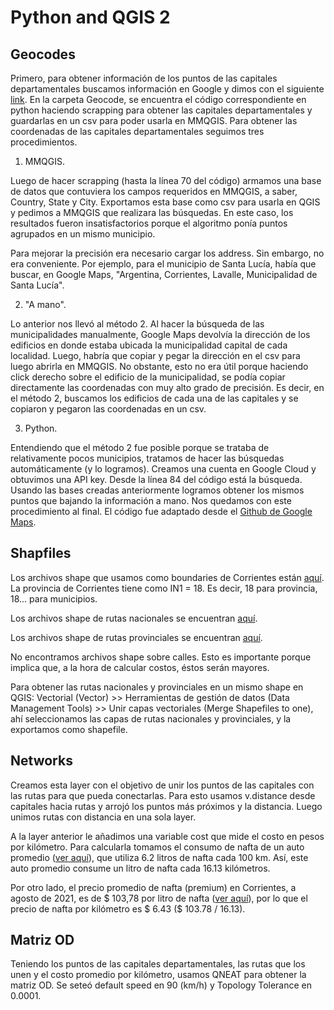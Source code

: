 # Python and QGIS 2

## Geocodes

Primero, para obtener información de los puntos de las capitales departamentales buscamos información en Google y dimos con el siguiente [link](https://es.wikipedia.org/wiki/Anexo:Departamentos_de_la_provincia_de_Corrientes). En la carpeta Geocode, se encuentra el código correspondiente en python haciendo scrapping para obtener las capitales departamentales y guardarlas en un csv para poder usarla en MMQGIS. Para obtener las coordenadas de las capitales departamentales seguimos tres procedimientos.

1) MMQGIS.

Luego de hacer scrapping (hasta la línea 70 del código) armamos una base de datos que contuviera los campos requeridos en MMQGIS, a saber, Country, State y City. Exportamos esta base como csv para usarla en QGIS y pedimos a MMQGIS que realizara las búsquedas. En este caso, los resultados fueron insatisfactorios porque el algoritmo ponía puntos agrupados en un mismo municipio.

Para mejorar la precisión era necesario cargar los address. Sin embargo, no era conveniente. Por ejemplo, para el municipio de Santa Lucía, había que buscar, en Google Maps, "Argentina, Corrientes, Lavalle, Municipalidad de Santa Lucía".

2) "A mano".

Lo anterior nos llevó al método 2. Al hacer la búsqueda de las municipalidades manualmente, Google Maps devolvía la dirección de los edificios en donde estaba ubicada la municipalidad capital de cada localidad. Luego, habría que copiar y pegar la dirección en el csv para luego abrirla en MMQGIS. No obstante, esto no era útil porque haciendo click derecho sobre el edificio de la municipalidad, se podía copiar directamente las coordenadas con muy alto grado de precisión. Es decir, en el método 2, buscamos los edificios de cada una de las capitales y se copiaron y pegaron las coordenadas en un csv.

3) Python.

Entendiendo que el método 2 fue posible porque se trataba de relativamente pocos municipios, tratamos de hacer las búsquedas automáticamente (y lo logramos). Creamos una cuenta en Google Cloud y obtuvimos una API key. Desde la línea 84 del código está la búsqueda. Usando las bases creadas anteriormente logramos obtener los mismos puntos que bajando la información a mano. Nos quedamos con este procedimiento al final. El código fue adaptado desde el [Github de Google Maps](https://github.com/googlemaps/google-maps-services-python).

## Shapfiles

Los archivos shape que usamos como boundaries de Corrientes están [aquí](https://datos.gob.ar/dataset/ign-unidades-territoriales/archivo/ign_01.02.02). La provincia de Corrientes tiene como IN1 = 18. Es decir, 18 para provincia, 18... para municipios.

Los archivos shape de rutas nacionales se encuentran [aquí](https://datos.transporte.gob.ar/dataset/rutas-nacionales).

Los archivos shape de rutas provinciales se encuentran [aquí](https://datos.transporte.gob.ar/dataset/rutas-provinciales).

No encontramos archivos shape sobre calles. Esto es importante porque implica que, a la hora de calcular costos, éstos serán mayores.

Para obtener las rutas nacionales y provinciales en un mismo shape en QGIS: Vectorial (Vector) >> Herramientas de gestión de datos (Data Management Tools) >> Unir capas vectoriales (Merge Shapefiles to one), ahí seleccionamos las capas de rutas nacionales y provinciales, y la exportamos como shapefile.

## Networks

Creamos esta layer con el objetivo de unir los puntos de las capitales con las rutas para que pueda conectarlas. Para esto usamos v.distance desde capitales hacia rutas y arrojó los puntos más próximos y la distancia. Luego unimos rutas con distancia en una sola layer.

A la layer anterior le añadimos una variable cost que mide el costo en pesos por kilómetro. Para calcularla tomamos el consumo de nafta de un auto promedio ([ver aquí](https://siomaa.com:8082/Documents/Reports/informe_Parque_junio_2020.pdf?name=Parque%20Automotor%20jun%202020&date=01-07-2020)), que utiliza 6.2 litros de nafta cada 100 km. Así, este auto promedio consume un litro de nafta cada 16.13 kilómetros.

Por otro lado, el precio promedio de nafta (premium) en Corrientes, a agosto de 2021, es de $ 103,78 por litro de nafta ([ver aquí](http://datos.minem.gob.ar/dataset/precios-en-surtidor/archivo/80ac25de-a44a-4445-9215-090cf55cfda5?filters=provincia%3ACORRIENTES%7Cproducto%3ANafta+(premium)+de+m%C3%A1s+de+95+Ron)), por lo que el precio de nafta por kilómetro es $ 6.43 ($ 103.78 / 16.13).

## Matriz OD

Teniendo los puntos de las capitales departamentales, las rutas que los unen y el costo promedio por kilómetro, usamos QNEAT para obtener la matriz OD. Se seteó default speed en 90 (km/h) y Topology Tolerance en 0.0001.
